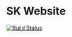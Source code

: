 # SK Website

[![Build Status](https://travis-ci.org/skunenieki/sk-web-porotype.svg?branch=master)](https://travis-ci.org/skunenieki/sk-web-porotype)
